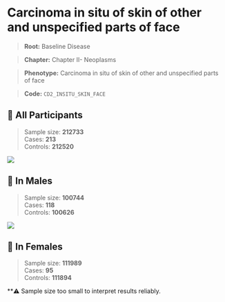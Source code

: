 # Carcinoma in situ of skin of other and unspecified parts of face

> **Root:** Baseline Disease  

> **Chapter:** Chapter II- Neoplasms  

> **Phenotype:** Carcinoma in situ of skin of other and unspecified parts of face  

> **Code:** `CD2_INSITU_SKIN_FACE`

## 🧪 All Participants  
> Sample size: **212733**  
> Cases: **213**  
> Controls: **212520**
<img src="/Disease/Figures/ALL/Incidence/CD2_INSITU_SKIN_FACE.png"/>
<CsvTable src="/Disease/Data/ALL/Incidence/COX_CD2_INSITU_SKIN_FACE.csv" label="🔍 View full results" />

## 👨 In Males  
> Sample size: **100744**  
> Cases: **118**  
> Controls: **100626**
<img src="/Disease/Figures/Male/Incidence/CD2_INSITU_SKIN_FACE.png"/>
<CsvTable src="/Disease/Data/Male/Incidence/COX_CD2_INSITU_SKIN_FACE.csv" label="🔍 View full results" />

## 👩 In Females  
> Sample size: **111989**  
> Cases: **95**  
> Controls: **111894**

**⚠️ Sample size too small to interpret results reliably.

